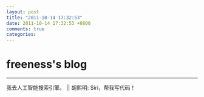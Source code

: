```yaml
---
layout: post
title: "2011-10-14 17:32:53"
date: 2011-10-14 17:32:53 +0800
comments: true
categories: 
---
```


# freeness's blog

----------

>
我去人工智能搜索引擎。 || 胡熙明: Siri，帮我写代码！